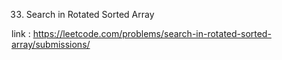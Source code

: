 33. Search in Rotated Sorted Array

link : https://leetcode.com/problems/search-in-rotated-sorted-array/submissions/